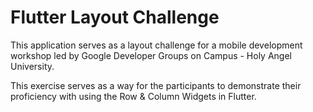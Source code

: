 # Flutter Layout Challenge

This application serves as a layout challenge for a mobile development workshop led by Google Developer Groups on Campus - Holy Angel University. 

This exercise serves as a way for the participants to demonstrate their proficiency with using the Row & Column Widgets in Flutter. 
